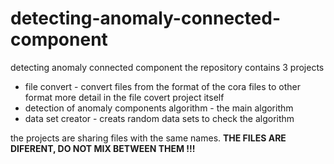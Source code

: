 # detecting-anomaly-connected-component
detecting anomaly connected component
the repository contains 3 projects
- file convert - convert files from the format of the cora files to other format
      more detail in the file covert project itself
- detection of anomaly components algorithm - the main algorithm
- data set creator - creats random data sets to check the algorithm

the projects are sharing files with the same names. **THE FILES ARE DIFERENT, DO NOT MIX BETWEEN THEM !!!**
